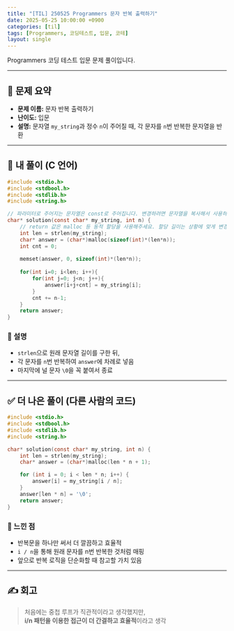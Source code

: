 ```yaml
---
title: "[TIL] 250525 Programmers 문자 반복 출력하기"
date: 2025-05-25 10:00:00 +0900
categories: [til]
tags: [Programmers, 코딩테스트, 입문, 코테]
layout: single
---
```


Programmers 코딩 테스트 입문 문제 풀이입니다.

---

## 📌 문제 요약

- **문제 이름:** 문자 반복 출력하기  
- **난이도:** 입문  
- **설명:** 문자열 `my_string`과 정수 `n`이 주어질 때, 각 문자를 `n`번 반복한 문자열을 반환

---

## 🧠 내 풀이 (C 언어)

```c
#include <stdio.h>
#include <stdbool.h>
#include <stdlib.h>
#include <string.h>

// 파라미터로 주어지는 문자열은 const로 주어집니다. 변경하려면 문자열을 복사해서 사용하세요.
char* solution(const char* my_string, int n) {
    // return 값은 malloc 등 동적 할당을 사용해주세요. 할당 길이는 상황에 맞게 변경해주세요.
    int len = strlen(my_string);
    char* answer = (char*)malloc(sizeof(int)*(len*n));
    int cnt = 0;
    
    memset(answer, 0, sizeof(int)*(len*n));
    
    for(int i=0; i<len; i++){
        for(int j=0; j<n; j++){
            answer[i+j+cnt] = my_string[i];
        }
        cnt += n-1;
    }  
    return answer;
}
```

### 🔎 설명
- `strlen`으로 원래 문자열 길이를 구한 뒤,
- 각 문자를 `n`번 반복하여 `answer`에 차례로 넣음
- 마지막에 널 문자 `\0`을 꼭 붙여서 종료

---

## ✅ 더 나은 풀이 (다른 사람의 코드)

```c
#include <stdio.h>
#include <stdbool.h>
#include <stdlib.h>
#include <string.h>

char* solution(const char* my_string, int n) {
    int len = strlen(my_string);
    char* answer = (char*)malloc(len * n + 1);

    for (int i = 0; i < len * n; i++) {
        answer[i] = my_string[i / n];
    }
    answer[len * n] = '\0';
    return answer;
}
```

### 💬 느낀 점
- 반복문을 하나만 써서 더 깔끔하고 효율적
- `i / n`을 통해 원래 문자를 n번 반복한 것처럼 매핑
- 앞으로 반복 로직을 단순화할 때 참고할 가치 있음

---

## ✍️ 회고

> 처음에는 중첩 루프가 직관적이라고 생각했지만,  
> **i/n 패턴을 이용한 접근이 더 간결하고 효율적**이라고 생각
